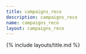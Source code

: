 ```yaml
---
title: campaigns_reco
description: campaigns_reco
name: campaigns_reco
layout: campaigns_reco
---
```


{% include layouts/title.md %}
